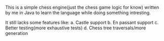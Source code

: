 This is a simple chess engine(just the chess game logic for know) written by me in Java to learn the language while doing something intresting.

It still lacks some features like:
  a. Castle support
  b. En passant support
  c. Better testing(more exhaustive tests)
  d. Chess tree traversals/more generation
